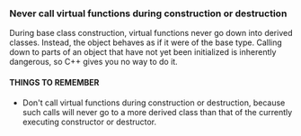  ### Never call virtual functions during construction or destruction

 During base class construction, virtual functions never go down into derived classes. Instead, the object behaves as if it were of the base type. Calling down to parts of an object that have not yet been initialized is inherently dangerous, so C++ gives you no way to do it.

#### THINGS TO REMEMBER
* Don't call virtual functions during construction or destruction, because such calls will never go to a more derived class than that of the currently executing constructor or destructor.